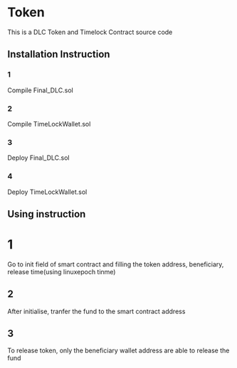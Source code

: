 # Token
This is a DLC Token and Timelock Contract source code
## Installation Instruction
### 1
Compile Final_DLC.sol 
### 2
Compile TimeLockWallet.sol
### 3
Deploy Final_DLC.sol
### 4 
Deploy TimeLockWallet.sol
## Using instruction
# 1
Go to init field of smart contract and filling the token address, beneficiary, release time(using linuxepoch tinme)
## 2
After initialise, tranfer the fund to the smart contract address
## 3
To release token, only the beneficiary wallet address are able to release the fund
